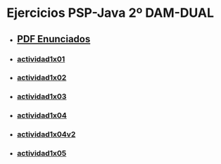 # Ejercicios PSP-Java 2º DAM-DUAL

- ## [PDF Enunciados](UD01-Actividades.pdf)
- ### [actividad1x01](Ejercicios/src/actividad1x01)
- ### [actividad1x02](Ejercicios/src/actividad1x02)
- ### [actividad1x03](Ejercicios/src/actividad1x03)
- ### [actividad1x04](Ejercicios/src/actividad1x04)
- ### [actividad1x04v2](Ejercicios/src/actividad1x04v2)
- ### [actividad1x05](Ejercicios/src/actividad1x05)